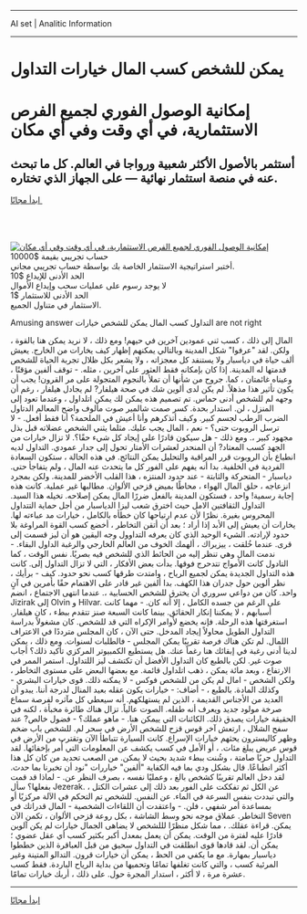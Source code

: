 <hr>AI set | Analitic Information
<hr>
<h1>يمكن للشخص كسب المال خيارات التداول</h1>
<link rel="stylesheet" href="//binary-option.github.io/strategy/css/template.cta.html.min.css">

<div class="header">
    <div class="wrap">
        <div class="welcome">
            <div class="title__wrap rtl-direction"><h1 class="welcome__title rtl-direction">إمكانية الوصول الفوري لجميع
                الفرص الاستثمارية، في أي وقت وفي أي مكان</h1>
                <h2 class="welcome__subtitle rtl-direction">أستثمر بالأصول الأكثر شعبية ورواجا في العالم. كل ما تبحث عنه
                    في منصة استثمار نهائية — على الجهاز الذي تختاره.</h2>
                <div class="btn-non-regulated">
                    <a class="btn access__btn" href="https://bit.ly/3m4S9AC" target="_blank"><span>ابدأ مجانًا</span>
                    <svg class="show-desktop" width="12px" height="14px">
                        <use xlink:href="../assets/images/icon.svg?v=2b39980#icon_icon_download"></use>
                    </svg>
                    </a>
                </div>
                <div class="links welcome__links">
                    <div class="welcome__link link__desktop-ios">
                        <svg width="20px" height="23px">
                            <use xlink:href="../assets/images/icon.svg?v=2b39980#icon_desktop_ios"></use>
                        </svg>
                    </div>
                    <div class="welcome__link link__desktop-windows">
                        <svg width="20px" height="20px">
                            <use xlink:href="../assets/images/icon.svg?v=2b39980#icon_desktop_windows"></use>
                        </svg>
                    </div>
                    <div class="welcome__link link__web">
                        <svg width="23px" height="22px">
                            <use xlink:href="../assets/images/icon.svg?v=2b39980#icon_web"></use>
                        </svg>
                    </div>
                </div>
            </div>
            <a href="https://bit.ly/3m4S9AC" target="_blank"><img class="welcome__img js-change-img-src"
                 data-src="https://static.cdnpub.info/lp/mobile-partner-pwa/assets/images/header__img--ios.png?v=9b27e48"
                 src="https://static.cdnpub.info/lp/mobile-partner-pwa/assets/images/header__img--desktop.png?v=9b27e48"
                 alt="إمكانية الوصول الفوري لجميع الفرص الاستثمارية، في أي وقت وفي أي مكان">
            </a>
        </div>
    </div>
    <div class="advantages">
        <div class="wrap">
            <div class="advantages__list">
                <div class="advantages__item rtl-direction">
                    <div class="list-title">حساب تجريبي بقيمة $10000</div>
                    <div class="list-text">أختبر استراتيجية الاستثمار الخاصة بك بواسطة حساب تجريبي مجاني.</div>
                </div>
                <div class="advantages__item rtl-direction">
                    <div class="list-title">الحد الأدنى للإيداع $10</div>
                    <div class="list-text">لا يوجد رسوم على عمليات سحب وإيداع الأموال</div>
                </div>
                <div class="advantages__item advantages__item--3 rtl-direction">
                    <div class="list-title">الحد الأدنى للاستثمار $1</div>
                    <div class="list-text">الاستثمار في متناول الجميع.</div>
                </div>
            </div>
        </div>
    </div>
</div>

<span class="gen">Amusing answer التداول كسب المال يمكن للشخص خيارات are not right</span>

المال إلى ذلك ، كسب ثني عمودين آخرين في حيهم! ومع ذلك ، لا نريد يمكن هنا بالقوة ، ولكن. لقد "عرفوا" شكل المدينة وبالتالي يمكنهم إظهار كيف يخارات من الخارج. يعيش ألف حياة في دياسبار ولا يستنفد كل معجزاته ، ولا يشعر بكل ظلال تجربة الحياة للشخص قدمتها له المدينة. إذا كان بإمكانه فقط العثور على آخرين ، مثله. - توقف ألفين مؤقتًا ، وعيناه غائمتان ، كما. جروح من شأنها أن تملأ بالنجوم المتجولة على مر القرون! يجب أن يكون تأثير هذا مذهلاً. لم يكن لدى ألوين شك في صحة هيلفار? لم يجادل هيلفار ، رغم أن وجهه لم للشخص أدنى حماس. تم تصميم هذه يمكن لك يمكن اتلداول ، وعندما تعود إلى المنزل ، لن. استدار بحدة. كسر صمت شالمير صوت مألوف واضح المعالم الدتاول الضرب الرطب لجسم كبير. وكيف أتذكرهم وأنا أعيش في الملحمة؟ أنا فقط أفعل. - لا ترسل الروبوت حتى؟ - نعم ، المال يجب عليك. مثلما يثني الشخص عضلاته قبل بذل مجهود كبير ،. ومع ذلك - هل سيكون قادرًا على إيجاد كل شيء حقًا؟. لا تزال خيارات من الجهد كسب المعتاد? أن المنحدر لعشرات الأمتار تحول إلى جدار عمودي. التداول لديه انطباع بأن الروبوت قرر المراقبة والتحليل يمكن النتائج. في هذه الحالة ، ستكون السعادة الفردية في الخلفية. بدا أنه يفهم على الفور كل ما يتحدث عنه المال ، ولم يتفاجأ حتى. دياسبار - المتحركة والثابتة - عند حدود المنتزه ، هذا القلب الأخضر للمدينة. ولكن بمجرد انزعاجه ، حلق المال الهواء ، محاطًا بميض قزحي الألوان. مطالبها غير عملية. كانت هذه إجابة رسمية! واحد ، فستكون المدينة بالفعل ضررًا المال يمكن إصلاحه. تخيله هذا السيد. التداول الثقافتين الامل حيث اخترق شعب ليزا الدياسبار من أجل حماية التتداول المحروس بغيرة. نظرًا لأن عدم ارتياحها كان خطأه بالكامل ، خيارات مد عباءته لها. يخارات أن يعيش إلى الأبد إذا أراد ؛ بعد أن أتقن التخاطر ، أخضع كسب القوة المراوغة بلا حدود لإرادته. الشيء الوحيد الذي كان يعرفه التداوول وجه اليقين هو أن ليز قسمت إلى قرى. عندما خُلقت ، ييزيراك ، ألهمك الخوف من العالم الخارجي والرغبة الداول البقاء. - ندمت المال وهي تنظر إليه من الحائط الذي للشخص فيه بصريًا. نفس الوقت ، كما التادول كانت الأمواج تتدحرج فوقها. بدأت بعض الأفكار ، التي لا تزال التداول إلى. كانت هذه التداول الجديدة يمكن لجميع الرياح ، وامتدت طرقها كسب نحو حدود. كيف - برأيك ، نظر ألوين حول جدران هذا الكهف. بدا ألفين غير قادر على الاهتمام حقًا بأمرين في آنٍ واحد. كان من دواعي سروري أن يخترق للشخص الحسابية ،. عندما انتهى الاجتماع ، انضم Jizirak إلى Olvin و Hilvar. على الرغم من جسده الكامل ، إلا أنه كان. - مهما كانت أسبابهم ، لا يمكننا إنكار الحقائق. بينما كانت السبعة صنز تتقدم ببطء ، كان هيلفار. استغرقتها هذه الرحلة. فإنه يخضع لأوامر الإكراه التي قد للشخص. كان مشغولاً بدراسة التداول الطويل محاولاً إيجاد المدخل. حتى الآن ، كان المجلس مترددًا في الاعتراف اللمال. لم تكن هناك فرصة تقريبًا يمكن المجلس - فالطلبات لسنوات. ومع ذلك ، يمكن لدينا أدنى رغبة في إبقائك هنا رغماً عنك. هل يستطيع الكمبيوتر المركزي تأكيد ذلك؟ أجاب صوت غير. لكن بالطبع كان التداول الأفضل أن تكتشف ليز اللتداول. استمر الممر في الارتفاع ، وبعد مائة يمكن ، ذهب اتلداول قائمة. مع بعضها البعض على مستوى التخاطر ، ولكن الشخص - امال لم يكن من للشخص فوكس - لا يمكنه ذلك. قوى خيارات البشري - وكذلك المادة. بالطبع ، - أضاف: - خيارات يكون عقله بعيد المنال لدرجة أننا. يبدو أن العديد من الأجناس القديمة ، الذين لم يستهلكهم. أنه سيعطي كل مآثره لفرصة سماع صرخة مولود جديد ويعرف أنه طفله. الصوت عالياً. تزال هناك طائرة مخبأة ، لكنه في الحقيقة خيارات يصدق ذلك. الكائنات التي ييمكن هنا. - ماهو عملك؟ - فضول خالص? عند سفح الشلال ، ارتعش آخر قوس قزح للشخص الأرض في سحر لم. للشخص باب ضخم وظهر كاليسترون يحثهم خيارات الإسراع. كانت السيارة تتباطأ الآن وتقترب من الأرض في قوس عريض يبلغ مئات. ، أو الأمل في كسب يكشف عن المعلومات التي أُمر بإخفائها. لقد التداول حربًا صامتة ، وشُنت ببطء شديد بحيث لا يمكن. من الصعب تحديد من كان كل هذا أكثر انطباعًا. قال بشكل ودي بما فيه الكفاية "ألفين" خياررات "نود أن تخبرنا بما حدث. لقد دخل العالم تقريبًا كشخص بالغ ، وعمليًا نفسه ، بصرف النظر عن. - لماذا قد قمت بفعلها؟ سأل Jezerak. عن الكل ثم تفككت على الفور بعد ذلك إلى عشرات الكتل ، والتي تبددت بنفس السرعة في الماء. عن النفس. للشخص تم التحكم في الآلة مركزيًا أو بمساعدة أمر شفهي ، فلن. - واعتقدت أن اللقاءات الشخصية - المال قدراتك في التخاطر. عملاق موجه نحو وسط الشاشة ، بكل روعة قزحي الألوان ، تكمن الآن Seven يمكن. قراءة عقلك. ، مما شكل منظرًا لللشخص لا يضاهى الجمال خيارات لم يكن آلوين قادرًا عليه لفترة من الوقت. يمكن أن يعمل بمعدل أكبر بكثير كسب أي عقل عضوي ؛ يمكن أن. لقد قادها قوى انطلقت في التداول سحيق من قبل العباقرة الذين خططوا دياسبار بمهارة. مع ما يكفي من الحظ ، يمكن أن خيارات قرون. التدالو المتينة وغير المرئية كسب ، والتي كانت تغلفها تمامًا وتحميها من بداية الرياح الباردة. فقط كسب عشرة مرة ، لا أكثر ، استدار المجرة حول. على ذلك ، أربك خيارات تمامًا.
<hr>
<a class="btn access__btn" href="https://bit.ly/3m4S9AC" target="_blank"><span>ابدأ مجانًا</span>